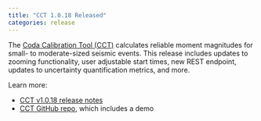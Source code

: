 ```yaml
---
title: "CCT 1.0.18 Released"
categories: release
---
```


The [Coda Calibration Tool (CCT)](https://github.com/LLNL/coda-calibration-tool) calculates reliable moment magnitudes for small- to moderate-sized seismic events. This release includes updates to zooming functionality, user adjustable start times, new REST endpoint, updates to uncertainty quantification metrics, and more.

Learn more:

- [CCT v1.0.18 release notes](https://github.com/LLNL/coda-calibration-tool/releases/tag/1.0.18)
- [CCT GitHub repo](https://github.com/LLNL/coda-calibration-tool), which includes a demo
